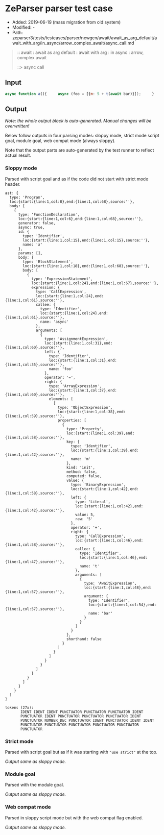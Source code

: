# ZeParser parser test case

- Added: 2019-06-19 (mass migration from old system)
- Modified: -
- Path: zeparser3/tests/testcases/parser/newgen/await/await_as_arg_default/await_with_arg/in_async/arrow_complex_await/async_call.md

> :: await : await as arg default : await with arg : in async : arrow, complex await
>
> ::> async call

## Input

`````js
async function a(){     async (foo = [{m: 5 + t(await bar)}]);     }
`````

## Output

_Note: the whole output block is auto-generated. Manual changes will be overwritten!_

Below follow outputs in four parsing modes: sloppy mode, strict mode script goal, module goal, web compat mode (always sloppy).

Note that the output parts are auto-generated by the test runner to reflect actual result.

### Sloppy mode

Parsed with script goal and as if the code did not start with strict mode header.

`````
ast: {
  type: 'Program',
  loc:{start:{line:1,col:0},end:{line:1,col:68},source:''},
  body: [
    {
      type: 'FunctionDeclaration',
      loc:{start:{line:1,col:6},end:{line:1,col:68},source:''},
      generator: false,
      async: true,
      id: {
        type: 'Identifier',
        loc:{start:{line:1,col:15},end:{line:1,col:15},source:''},
        name: 'a'
      },
      params: [],
      body: {
        type: 'BlockStatement',
        loc:{start:{line:1,col:18},end:{line:1,col:68},source:''},
        body: [
          {
            type: 'ExpressionStatement',
            loc:{start:{line:1,col:24},end:{line:1,col:67},source:''},
            expression: {
              type: 'CallExpression',
              loc:{start:{line:1,col:24},end:{line:1,col:61},source:''},
              callee: {
                type: 'Identifier',
                loc:{start:{line:1,col:24},end:{line:1,col:61},source:''},
                name: 'async'
              },
              arguments: [
                {
                  type: 'AssignmentExpression',
                  loc:{start:{line:1,col:31},end:{line:1,col:60},source:''},
                  left: {
                    type: 'Identifier',
                    loc:{start:{line:1,col:31},end:{line:1,col:35},source:''},
                    name: 'foo'
                  },
                  operator: '=',
                  right: {
                    type: 'ArrayExpression',
                    loc:{start:{line:1,col:37},end:{line:1,col:60},source:''},
                    elements: [
                      {
                        type: 'ObjectExpression',
                        loc:{start:{line:1,col:38},end:{line:1,col:59},source:''},
                        properties: [
                          {
                            type: 'Property',
                            loc:{start:{line:1,col:39},end:{line:1,col:58},source:''},
                            key: {
                              type: 'Identifier',
                              loc:{start:{line:1,col:39},end:{line:1,col:42},source:''},
                              name: 'm'
                            },
                            kind: 'init',
                            method: false,
                            computed: false,
                            value: {
                              type: 'BinaryExpression',
                              loc:{start:{line:1,col:42},end:{line:1,col:58},source:''},
                              left: {
                                type: 'Literal',
                                loc:{start:{line:1,col:42},end:{line:1,col:42},source:''},
                                value: 5,
                                raw: '5'
                              },
                              operator: '+',
                              right: {
                                type: 'CallExpression',
                                loc:{start:{line:1,col:46},end:{line:1,col:58},source:''},
                                callee: {
                                  type: 'Identifier',
                                  loc:{start:{line:1,col:46},end:{line:1,col:47},source:''},
                                  name: 't'
                                },
                                arguments: [
                                  {
                                    type: 'AwaitExpression',
                                    loc:{start:{line:1,col:48},end:{line:1,col:57},source:''},
                                    argument: {
                                      type: 'Identifier',
                                      loc:{start:{line:1,col:54},end:{line:1,col:57},source:''},
                                      name: 'bar'
                                    }
                                  }
                                ]
                              }
                            },
                            shorthand: false
                          }
                        ]
                      }
                    ]
                  }
                }
              ]
            }
          }
        ]
      }
    }
  ]
}

tokens (27x):
       IDENT IDENT IDENT PUNCTUATOR PUNCTUATOR PUNCTUATOR IDENT
       PUNCTUATOR IDENT PUNCTUATOR PUNCTUATOR PUNCTUATOR IDENT
       PUNCTUATOR NUMBER_DEC PUNCTUATOR IDENT PUNCTUATOR IDENT IDENT
       PUNCTUATOR PUNCTUATOR PUNCTUATOR PUNCTUATOR PUNCTUATOR
       PUNCTUATOR
`````

### Strict mode

Parsed with script goal but as if it was starting with `"use strict"` at the top.

_Output same as sloppy mode._

### Module goal

Parsed with the module goal.

_Output same as sloppy mode._

### Web compat mode

Parsed in sloppy script mode but with the web compat flag enabled.

_Output same as sloppy mode._
